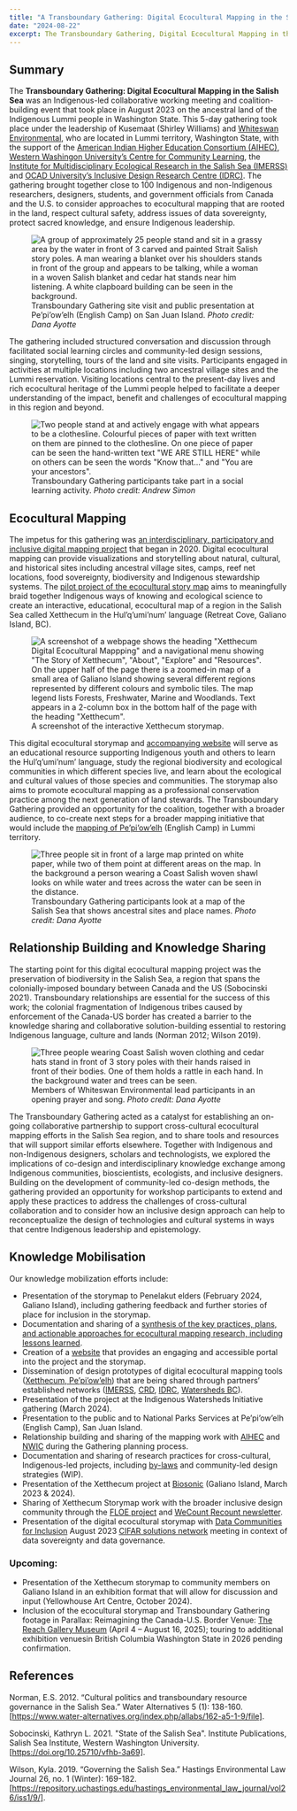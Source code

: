 ```yaml
---
title: "A Transboundary Gathering: Digital Ecocultural Mapping in the Salish Sea"
date: "2024-08-22"
excerpt: The Transboundary Gathering, Digital Ecocultural Mapping in the Salish Sea was an Indigenous-led collaborative working meeting and coalition-building event
---
```

## Summary

The **Transboundary Gathering: Digital Ecocultural Mapping in the Salish Sea** was an Indigenous-led collaborative
working meeting and coalition-building event that took place in August 2023 on the ancestral land of the Indigenous
Lummi people in Washington State. This 5-day gathering took place under the leadership of Kusemaat (Shirley Williams)
and [Whiteswan Environmental](https://www.whiteswanenvironmental.org/), who are located in Lummi territory, Washington
State, with the support of the [American Indian Higher Education Consortium (AIHEC)](https://www.aihec.org/),
[Western Washingon University’s Centre for Community Learning](https://ccl.wwu.edu/), the
[Institute for Multidisciplinary Ecological Research in the Salish Sea (IMERSS)](https://imerss.org/)
and [OCAD University’s Inclusive Design Research Centre (IDRC)](https://idrc.ocadu.ca/). The gathering brought
together close to 100 Indigenous and non-Indigenous researchers, designers, students, and government officials
from Canada and the U.S. to consider approaches to ecocultural mapping that are rooted in the land, respect
cultural safety, address issues of data sovereignty, protect sacred knowledge, and ensure Indigenous leadership.

<figure>
<img src="/news/images/transboundary-gathering-site.jpeg"
    alt="A group of approximately 25 people stand and sit in a grassy area by the water in front of 3 carved and
    painted Strait Salish story poles. A man wearing a blanket over his shoulders stands in front of the group and
    appears to be talking, while a woman in a woven Salish blanket and cedar hat stands near him listening.
    A white clapboard building can be seen in the background.">
<figcaption>
    Transboundary Gathering site visit and public presentation at Pe’pi’ow’elh (English Camp) on San Juan Island.
    <em>Photo credit: Dana Ayotte</em>
</figcaption>
</figure>

The gathering included structured conversation and discussion through facilitated social learning circles and
community-led design sessions, singing, storytelling, tours of the land and site visits. Participants engaged
in activities at multiple locations including two ancestral village sites and the Lummi reservation. Visiting
locations central to the present-day lives and rich ecocultural heritage of the Lummi people helped to facilitate a
deeper understanding of the impact, benefit and challenges of ecocultural mapping in this region and beyond.

<figure>
<img src="/news/images/transboundary-gathering-participants.jpeg"
    alt='Two people stand at and actively engage with what appears to be a clothesline. Colourful pieces of paper
    with text written on them are pinned to the clothesline.  On one piece of paper can be seen the hand-written
    text "WE ARE STILL HERE" while on others can be seen the words "Know that..." and "You are your ancestors".'>
<figcaption>
    Transboundary Gathering participants take part in a social learning activity. <em>Photo credit: Andrew Simon</em>
</figcaption>
</figure>

## Ecocultural Mapping

The impetus for this gathering was
[an interdisciplinary, participatory and inclusive digital mapping project](https://www.youtube.com/watch?v=0v84S7DeORU)
that began in 2020. Digital ecocultural mapping can provide visualizations and storytelling about natural, cultural,
and historical sites including ancestral village sites, camps, reef net locations, food sovereignty, biodiversity and
Indigenous stewardship systems. ​The
[pilot project of the ecocultural story map](https://imerss.github.io/xetthecum-storymap-story/Xetthecum-Storymap-Reknitted.html#)
aims to meaningfully braid together Indigenous ways of knowing and ecological science to create an interactive,
educational, ecocultural map of a region in the Salish Sea called Xetthecum in the Hul’q’umi’num’ language
(Retreat Cove, Galiano Island, BC).

<figure>
<img src="/news/images/interactive-xetthecum-storymap.png"
    alt='A screenshot of a webpage shows the heading "Xetthecum Digital Ecocultural Mappping" and a navigational
    menu showing "The Story of Xetthecum", "About", "Explore" and "Resources". On the upper half of the page there
    is a zoomed-in map of a small area of Galiano Island showing several different regions represented by
    different colours and symbolic tiles. The map legend lists Forests, Freshwater, Marine and Woodlands.
    Text appears in a 2-column box in the bottom half of the page with the heading "Xetthecum".'>
<figcaption>
    A screenshot of the interactive Xetthecum storymap.
</figcaption>
</figure>

This digital ecocultural storymap and [accompanying website](https://imerss.github.io/xetthecum-storymap/)
will serve as an educational resource supporting Indigenous youth and others to learn the Hul’q’umi’num’ language,
study the regional biodiversity and ecological communities in which different species live, and learn about the
ecological and cultural values of those species and communities. The storymap also aims to promote ecocultural mapping
as a professional conservation practice among the next generation of land stewards. The Transboundary Gathering
provided an opportunity for the coalition, together with a broader audience, to co-create next steps for a broader
mapping initiative that would include the
[mapping of Pe’pi’ow’elh](https://imerss.github.io/imerss-bioinfo/Pe%27pi%27ow%27elh.html)
(English Camp) in Lummi territory.

<figure>
<img src="/news/images/transboundary-gathering-participants-2.jpeg"
    alt="Three people sit in front of a large map printed on white paper, while two of them point at different areas
    on the map. In the background a person wearing a Coast Salish woven shawl looks on while water and trees across
    the water can be seen in the distance.">
<figcaption>
    Transboundary Gathering participants look at a map of the Salish Sea that shows ancestral sites and place names.
    <em>Photo credit: Dana Ayotte</em>
</figcaption>
</figure>

## Relationship Building and Knowledge Sharing

The starting point for this digital ecocultural mapping project was the preservation of biodiversity in the Salish Sea,
a region that spans the colonially-imposed boundary between Canada and the US (Sobocinski 2021). Transboundary
relationships are essential for the success of this work; the colonial fragmentation of Indigenous tribes caused
by enforcement of the Canada-US border has created a barrier to the knowledge sharing and collaborative
solution-building essential to restoring Indigenous language, culture and lands (Norman 2012; Wilson 2019).

<figure>
<img src="/news/images/whiteswan-environmental-lead-participants.jpeg"
    alt="Three people wearing Coast Salish woven clothing and cedar hats stand in front of 3 story poles with their
    hands raised in front of their bodies. One of them holds a rattle in each hand.
    In the background water and trees can be seen.">
<figcaption>
    Members of Whiteswan Environmental lead participants in an opening prayer and song. <em>Photo credit: Dana Ayotte</em>
</figcaption>
</figure>

The Transboundary Gathering acted as a catalyst for establishing an on-going collaborative partnership to support
cross-cultural ecocultural mapping efforts in the Salish Sea region, and to share tools and resources that will
support similar efforts elsewhere. Together with Indigenous and non-Indigenous designers, scholars and technologists,
we explored the implications of co-design and interdisciplinary knowledge exchange among Indigenous communities,
bioscientists, ecologists, and inclusive designers. Building on the development of community-led co-design methods,
the gathering provided an opportunity for workshop participants to extend and apply these practices to address
the challenges of cross-cultural collaboration and to consider how an inclusive design approach can help to
reconceptualize the design of technologies and cultural systems in ways that centre Indigenous leadership and
epistemology.

## Knowledge Mobilisation

Our knowledge mobilization efforts include:

- Presentation of the storymap to Penelakut elders (February 2024, Galiano Island), including gathering feedback and
further stories of place for inclusion in the storymap.
- Documentation and sharing of a
[synthesis of the key practices, plans, and actionable approaches for ecocultural mapping research, including lessons learned](https://docs.google.com/document/d/15aE_WDgoj8CiBkbFj5zX78OknL-EIC9P/edit?rtpof=true&sd=true).
- Creation of a [website](https://imerss.github.io/xetthecum-storymap/)
that provides an engaging and accessible portal into the project and the storymap.
- Dissemination of design prototypes of digital ecocultural mapping tools
([Xetthecum, Pe’pi’ow’elh](https://imerss.github.io/xetthecum-storymap-story/Xetthecum-Storymap-Reknitted.html#))
that are being shared through partners’ established networks ([IMERSS](https://imerss.org/), [CRD](https://www.crd.bc.ca/),
[IDRC](https://idrc.ocadu.ca/), [Watersheds BC](https://watershedsbc.ca/)).
- Presentation of the project at the Indigenous Watersheds Initiative gathering (March 2024).
- Presentation to the public and to National Parks Services at Pe’pi’ow’elh (English Camp), San Juan Island.
- Relationship building and sharing of the mapping work with
[AIHEC](https://www.aihec.org/) and [NWIC](https://www.nwic.edu/)
during the Gathering planning process.
- Documentation and sharing of research practices for cross-cultural, Indigenous-led projects, including
[by-laws](https://docs.google.com/document/d/1K5NH0vcXn8qIS210acESq_-t5_qF-QAWjoMMMVM2zyQ/edit) and
community-led design strategies (WIP).
- Presentation of the Xetthecum project at [Biosonic](https://www.activepassive.ca/archive-biosonic-2023.html)
(Galiano Island, March 2023 & 2024).
- Sharing of Xetthecum Storymap work with the broader inclusive design community through the
[FLOE project](https://floeproject.org/news/2023-09-05-an-indigenous-led-transboundary-gathering/)
and [WeCount Recount newsletter](https://mailchi.mp/969e334f9042/we-count-recount-may-jun-2024?e=0e5ac39be9).
- Presentation of the digital ecocultural storymap  with [Data Communities for Inclusion](https://datacommunities.ca/) August
2023 [CIFAR solutions network](https://cifar.ca/ai/ai-and-society/cifar-solution-networks/data-communities-for-inclusion/)
meeting in context of data sovereignty and data governance.

### Upcoming:

- Presentation of the Xetthecum storymap to community members on Galiano Island in an exhibition format that will
allow for discussion and input (Yellowhouse Art Centre, October 2024).
- Inclusion of the ecocultural storymap and Transboundary Gathering footage in Parallax: Reimagining the Canada-U.S.
Border Venue: [The Reach Gallery Museum](https://thereach.ca/) (April 4 – August 16, 2025); touring to additional
exhibition venuesin British Columbia Washington State in 2026 pending confirmation.

## References

Norman, E.S. 2012. “Cultural politics and transboundary resource governance in the Salish Sea.”
Water Alternatives 5 (1): 138-160.
[https://www.water-alternatives.org/index.php/allabs/162-a5-1-9/file].

Sobocinski, Kathryn L. 2021. "State of the Salish Sea".
Institute Publications, Salish Sea Institute, Western Washington University. [https://doi.org/10.25710/vfhb-3a69].

Wilson, Kyla. 2019. “Governing the Salish Sea.” Hastings Environmental Law Journal 26, no.
1 (Winter): 169-182.
[https://repository.uchastings.edu/hastings_environmental_law_journal/vol26/iss1/9/].
